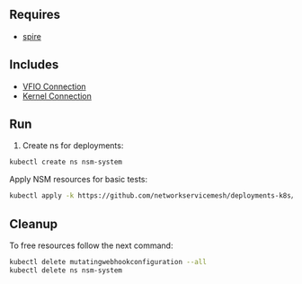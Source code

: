## Requires

- [spire](../spire)

## Includes

- [VFIO Connection](../use-cases/Vfio2Noop)
- [Kernel Connection](../use-cases/SriovKernel2Noop)

## Run

1. Create ns for deployments:
```bash
kubectl create ns nsm-system
```

Apply NSM resources for basic tests:
```bash
kubectl apply -k https://github.com/networkservicemesh/deployments-k8s/examples/sriov?ref=6997bd807b9a8563d4acdc5f0b9bb8bb230cc456
```

## Cleanup

To free resources follow the next command:
```bash
kubectl delete mutatingwebhookconfiguration --all
kubectl delete ns nsm-system
```

